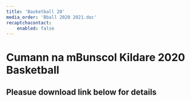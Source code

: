 ```yaml
---
title: 'Basketball 20'
media_order: 'Bball 2020 2021.doc'
recaptchacontact:
    enabled: false
---
```


# Cumann na mBunscol Kildare 2020 Basketball #
## Pleasue download link below for details ##

